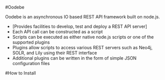 #Oodebe

Oodebe is an asynchronous IO based REST API framework built on node.js.


* [Provides facilities to develop, test and deploy a REST API server]
* Each API call can be constructed as a script
* Scripts can be executed as either native node.js scripts or one of the supported plugins
* Plugins allow scripts to access various REST servers such as Neo4j, SOLR, and Lily using their REST interface
* Additional plugins can be written in the form of simple JSON configuration files

#How to Install
